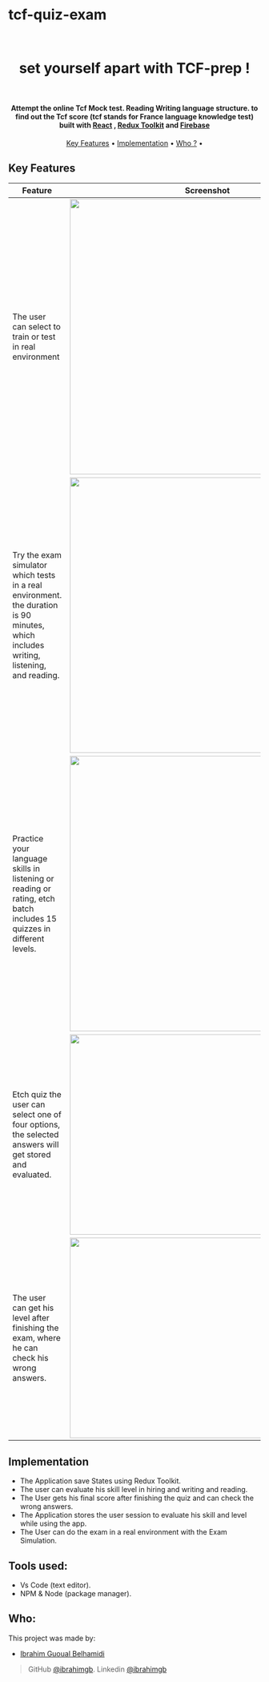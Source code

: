 # tcf-quiz-exam


<h1 align="center">
 
  <br>
  set yourself apart with TCF-prep !
  </br>

  

  <br>

</h1>

<h4 align="center">
  Attempt the online Tcf Mock test. Reading Writing language structure. to find out the Tcf score 
  (tcf stands for France language knowledge test) built with <a href="https://reactjs.org/" target="_blank">React</a> ,
  <a href="https://redux-toolkit.js.org/" target="_blank">Redux Toolkit</a> and 
  <a href="https://firebase.google.com/" target="_blank">Firebase</a> 
  </h4>

 

<p align="center">
  <a href="#key-features">Key Features</a> •
  <a href="#implementation">Implementation</a> •
  <a href="#who">Who ?</a> •

## Key Features

| Feature                                                  | Screenshot                                                   |
| ---------------------------------------------- | ------------------------------------------------------------ |
| <p width="400"> The user can select to train or test in real environment </p> | <img src="https://user-images.githubusercontent.com/59414164/180665273-9f64b73b-f9ad-41c7-ae4e-b636551bb5dd.jpg" width="550" />|
| <p width="400">  Try the exam simulator which tests in a real environment. <br/> the duration is 90 minutes, which includes writing, listening, and reading. </p>   | <img src="https://user-images.githubusercontent.com/59414164/180665364-194bf489-6fbe-4b50-95ee-ad7bd2b9f0e3.jpg" width="550" />|         
| <p>  Practice your language skills in listening or reading or rating, etch batch includes 15 quizzes in different levels. </p>         |  <img src="https://user-images.githubusercontent.com/59414164/180665372-4d1d1d0a-c9d5-4ef8-b28c-21ba3566c83f.jpg" width="550" />|                    
| <p>  Etch quiz the user can select one of four options, the selected answers will get stored and evaluated.   </p>   |  <img src="https://user-images.githubusercontent.com/59414164/180665584-da18f6ad-1507-4c37-a5f0-364b4a72d8bc.jpg" width="400" />|   
| <p>  The user can get his level after finishing the exam, where he can check his wrong answers.  </p>   |  <img src="https://user-images.githubusercontent.com/59414164/180666406-bc863bac-8d4f-4953-8fd2-56fa742a6a62.jpg" width="400" />|   







## Implementation
- The Application save States using Redux Toolkit.
- The user can evaluate his skill level in hiring and writing and reading.
- The User gets his final score after finishing the quiz and can check the wrong answers.
- The Application stores the user session to evaluate his skill and level while using the app.
- The User can do the exam in a real environment with the Exam Simulation.

 ## Tools used:
* Vs Code (text editor).
* NPM & Node (package manager).


## Who:
This project was made by: 
* [Ibrahim Guoual Belhamidi](https://github.com/ibrahimgb)

> GitHub [@ibrahimgb](https://github.com/ibrahimgb). 
> Linkedin [@ibrahimgb](https://www.linkedin.com/in/ibrahimgb/)
